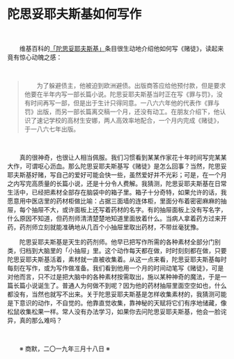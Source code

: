 # 陀思妥耶夫斯基如何写作

&emsp;&emsp;

&emsp;&emsp;维基百科的[「陀思妥耶夫斯基」](https://zh.wikipedia.org/wiki/%E8%B2%BB%E5%A5%A7%E5%A4%9A%E7%88%BE%C2%B7%E7%B1%B3%E5%93%88%E4%BC%8A%E6%B4%9B%E7%B6%AD%E5%A5%87%C2%B7%E9%99%80%E6%80%9D%E5%A6%A5%E8%80%B6%E5%A4%AB%E6%96%AF%E5%9F%BA)条目很生动地介绍他如何写《赌徒》，读起来竟有惊心动魄之感：

&emsp;&emsp;

>&emsp;&emsp;为了躲避债主，他被迫到欧洲避债。出版商答应给他预付款，但是要求他要在半年内写一部长篇小说。陀思妥耶夫斯基当时正在写《罪与罚》，没有时间再写一部，但是出于生计只得同意。一八六六年他的代表作《罪与罚》出版，而另一部长篇离交稿一个月，还没有动工。在朋友介绍下，他认识了速记学校的高材生安娜，两人高效率地配合，一个月内完成《赌徒》，于一八六七年出版。

&emsp;&emsp;

&emsp;&emsp;真的很神奇，也很让人相当佩服。我们习惯看到某某作家花十年时间写完某某大作，可谓呕心沥血。那么陀思妥耶夫斯基写《赌徒》是怎么回事？当然，陀思妥耶夫斯基好赌，写自己的爱好可能会快一些，虽然爱好并不光彩；可是，在一个月之内写完高质量的长篇小说，还是十分令人费解。我猜测，陀思妥耶夫斯基在日常生活中，已经把素材全部存在脑袋中的箱子里。箱子十分奇特，如果允许的话，我愿意用中医店里的药材柜做比喻：占据三面墙的连体柜，里面分布着密密麻麻的抽屉，每个抽屉不大，或许面板上还写着药材的名字。有的抽屉面板上没有写名字，什么原因不知道，但药剂师清清楚楚地知道里面放着什么。当病人拿着药方过来开药，药剂师立刻就能准确地从几百个小抽屉里取出药材，不带丝毫犹豫。

&emsp;&emsp;陀思妥耶夫斯基是天生的药剂师。他早已把写作所需的各种素材全部分门别类，归档到大脑里的「小抽屉」里。这个动作每天都在做，时时刻刻都在做，只要陀思妥耶夫斯基活着，素材就一直被收集着。从这一点来看，陀思妥耶夫斯基每时每刻在写作，或为写作做准备。我们看到他用一个月的时间动笔写《赌徒》，可是对他而言，只不过是把大脑中的各种素材按需取出，施以某种神奇的魔法，于是一篇长篇小说诞生了。普通人为何做不到呢？因为他的药材抽屉里面空空如也，什么都没有，当然也就写不出来。关于陀思妥耶夫斯基是怎样收集素材的，我猜测可能是下意识的动作，不自觉的。他靠直觉收集，靠神秘的天赋将它们有序地储藏，像松鼠收集松果一样。常人没有办法学习，如果你去问陀思妥耶夫斯基，他会一脸诧异，真的那么难吗？

&emsp;&emsp;

&emsp;&emsp;※ 商默，二〇一九年三月十八日 ※